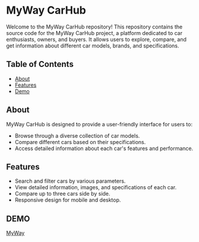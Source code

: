 # MyWay CarHub

Welcome to the MyWay CarHub repository! This repository contains the source code for the MyWay CarHub project, a platform dedicated to car enthusiasts, owners, and buyers. It allows users to explore, compare, and get information about different car models, brands, and specifications.

## Table of Contents

- [About](#about)
- [Features](#features)
- [Demo](#demo)
## About

MyWay CarHub is designed to provide a user-friendly interface for users to:

- Browse through a diverse collection of car models.
- Compare different cars based on their specifications.
- Access detailed information about each car's features and performance.

## Features

- Search and filter cars by various parameters.
- View detailed information, images, and specifications of each car.
- Compare up to three cars side by side.
- Responsive design for mobile and desktop.

## DEMO
  [MyWay](https://myway-carhub.vercel.app/)
